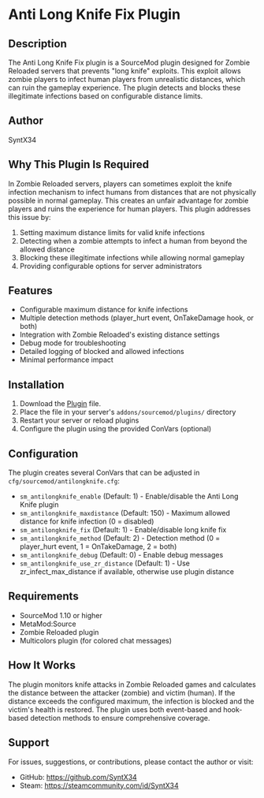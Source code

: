 # Anti Long Knife Fix Plugin

## Description
The Anti Long Knife Fix plugin is a SourceMod plugin designed for Zombie Reloaded servers that prevents "long knife" exploits. This exploit allows zombie players to infect human players from unrealistic distances, which can ruin the gameplay experience. The plugin detects and blocks these illegitimate infections based on configurable distance limits.

## Author
SyntX34

## Why This Plugin Is Required
In Zombie Reloaded servers, players can sometimes exploit the knife infection mechanism to infect humans from distances that are not physically possible in normal gameplay. This creates an unfair advantage for zombie players and ruins the experience for human players. This plugin addresses this issue by:

1. Setting maximum distance limits for valid knife infections
2. Detecting when a zombie attempts to infect a human from beyond the allowed distance
3. Blocking these illegitimate infections while allowing normal gameplay
4. Providing configurable options for server administrators

## Features
- Configurable maximum distance for knife infections
- Multiple detection methods (player_hurt event, OnTakeDamage hook, or both)
- Integration with Zombie Reloaded's existing distance settings
- Debug mode for troubleshooting
- Detailed logging of blocked and allowed infections
- Minimal performance impact

## Installation
1. Download the [Plugin](plugin/longknifefix.smx) file.
2. Place the file in your server's `addons/sourcemod/plugins/` directory
3. Restart your server or reload plugins
4. Configure the plugin using the provided ConVars (optional)

## Configuration
The plugin creates several ConVars that can be adjusted in `cfg/sourcemod/antilongknife.cfg`:

- `sm_antilongknife_enable` (Default: 1) - Enable/disable the Anti Long Knife plugin
- `sm_antilongknife_maxdistance` (Default: 150) - Maximum allowed distance for knife infection (0 = disabled)
- `sm_antilongknife_fix` (Default: 1) - Enable/disable long knife fix
- `sm_antilongknife_method` (Default: 2) - Detection method (0 = player_hurt event, 1 = OnTakeDamage, 2 = both)
- `sm_antilongknife_debug` (Default: 0) - Enable debug messages
- `sm_antilongknife_use_zr_distance` (Default: 1) - Use zr_infect_max_distance if available, otherwise use plugin distance

## Requirements
- SourceMod 1.10 or higher
- MetaMod:Source
- Zombie Reloaded plugin
- Multicolors plugin (for colored chat messages)

## How It Works
The plugin monitors knife attacks in Zombie Reloaded games and calculates the distance between the attacker (zombie) and victim (human). If the distance exceeds the configured maximum, the infection is blocked and the victim's health is restored. The plugin uses both event-based and hook-based detection methods to ensure comprehensive coverage.

## Support
For issues, suggestions, or contributions, please contact the author or visit:
- GitHub: https://github.com/SyntX34
- Steam: https://steamcommunity.com/id/SyntX34